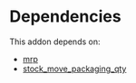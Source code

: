 # Dependencies

This addon depends on:

- [mrp](../../odoo-bringout-oca-ocb-mrp)
- [stock_move_packaging_qty](../../odoo-bringout-oca-stock-logistics-warehouse-stock_move_packaging_qty)
